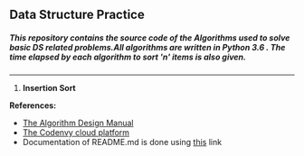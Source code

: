 ## **Data Structure Practice**

##### This repository contains the source code of the **Algorithms** used to solve basic DS related problems.All algorithms are written in Python 3.6 . The time elapsed by each algorithm to sort 'n' items is also given.
----
<!-- Identifiers, in alphabetical order -->
1. **Insertion Sort**

**References:**

- [The Algorithm Design Manual][identifier_1]
- [The Codenvy cloud platform][identifier_2]
- Documentation of README.md is done using [this][identifier_2] link 

[identifier_1]: https://www.amazon.in/Algorithm-Design-Manual-Steven-Skiena/dp/1849967202
[identifier_2]: https://codenvy.io/
[identifier_3]: https://about.gitlab.com/handbook/product/technical-writing/markdown-guide/
